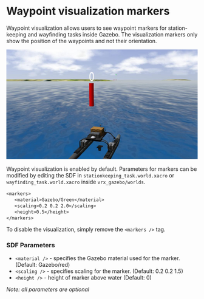 # Waypoint visualization markers

Waypoint visualization allows users to see waypoint markers for station-keeping and wayfinding tasks inside Gazebo. The visualization markers only show the position of the waypoints and not their orientation.

![2598206705-wayfinding.jpg](images/3707657839-2598206705-wayfinding.jpg)

Waypoint visualization is enabled by default. Parameters for markers can be modified by editing the SDF in `stationkeeping_task.world.xacro` or `wayfinding_task.world.xacro` inside `vrx_gazebo/worlds`.

```
<markers>
   <material>Gazebo/Green</material>
   <scaling>0.2 0.2 2.0</scaling>
   <height>0.5</height>
</markers>
```
To disable the visualization, simply remove the `<markers />` tag.

### SDF Parameters
* `<material />` - specifies the Gazebo material used for the marker. (Default: Gazebo/red)
* `<scaling />` - specifies scaling for the marker. (Default: 0.2 0.2 1.5)
* `<height />` - height of marker above water (Default: 0)

*Note: all parameters are optional*